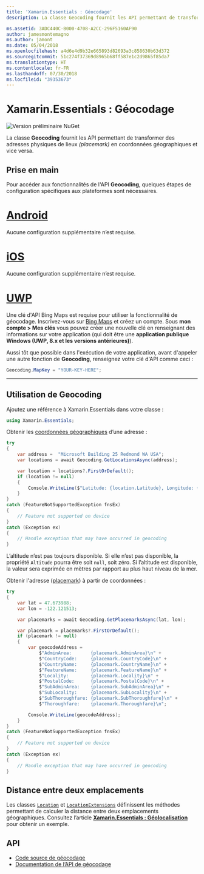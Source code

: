 ```yaml
---
title: 'Xamarin.Essentials : Géocodage'
description: La classe Geocoding fournit les API permettant de transformer des adresses physiques de lieux en coordonnées géographiques et vice versa.

ms.assetid: 3ADC440C-B000-4708-A2CC-296F5160AF90
author: jamesmontemagno
ms.author: jamont
ms.date: 05/04/2018
ms.openlocfilehash: a4d6e4d9b32e665893d82693a3c858630b63d372
ms.sourcegitcommit: 51c274f37369d8965b68ff587e1c2d9865f85da7
ms.translationtype: HT
ms.contentlocale: fr-FR
ms.lasthandoff: 07/30/2018
ms.locfileid: "39353673"
---
```

# <a name="xamarinessentials-geocoding"></a>Xamarin.Essentials : Géocodage

![Version préliminaire NuGet](~/media/shared/pre-release.png)

La classe **Geocoding** fournit les API permettant de transformer des adresses physiques de lieux _(placemark)_ en coordonnées géographiques et vice versa.

## <a name="getting-started"></a>Prise en main

Pour accéder aux fonctionnalités de l'API **Geocoding**, quelques étapes de configuration spécifiques aux plateformes sont nécessaires.

# <a name="androidtabandroid"></a>[Android](#tab/android)

Aucune configuration supplémentaire n’est requise.

# <a name="iostabios"></a>[iOS](#tab/ios)

Aucune configuration supplémentaire n’est requise.

# <a name="uwptabuwp"></a>[UWP](#tab/uwp)

Une clé d'API Bing Maps est requise pour utiliser la fonctionnalité de géocodage. Inscrivez-vous sur [Bing Maps](https://www.bingmapsportal.com/) et créez un compte. Sous **mon compte > Mes clés** vous pouvez créer une nouvelle clé en renseignant des informations sur votre application (qui doit être une **application publique Windows (UWP, 8.x et les versions antérieures)**).

Aussi tôt que possible dans l'exécution de votre application, avant d'appeler une autre fonction de **Geocoding**, renseignez votre clé d'API comme ceci :

```csharp
Geocoding.MapKey = "YOUR-KEY-HERE";
```

-----

## <a name="using-geocoding"></a>Utilisation de **Geocoding**

Ajoutez une référence à Xamarin.Essentials dans votre classe :

```csharp
using Xamarin.Essentials;
```

Obtenir les [coordonnées géographiques](xref:Xamarin.Essentials.Location) d’une adresse :

```csharp
try
{
    var address =  "Microsoft Building 25 Redmond WA USA";
    var locations = await Geocoding.GetLocationsAsync(address);

    var location = locations?.FirstOrDefault();
    if (location != null)
    {
        Console.WriteLine($"Latitude: {location.Latitude}, Longitude: {location.Longitude}, Altitude: {location.Altitude}");
    }
}
catch (FeatureNotSupportedException fnsEx)
{
    // Feature not supported on device
}
catch (Exception ex)
{
    // Handle exception that may have occurred in geocoding
}
```

L’altitude n’est pas toujours disponible. Si elle n’est pas disponible, la propriété `Altitude` pourra être soit `null`, soit zéro. Si l’altitude est disponible, la valeur sera exprimée en mètres par rapport au plus haut niveau de la mer.

Obtenir l'adresse ([placemark](xref:Xamarin.Essentials.Placemark)) à partir de coordonnées :

```csharp
try
{
    var lat = 47.673988;
    var lon = -122.121513;

    var placemarks = await Geocoding.GetPlacemarksAsync(lat, lon);

    var placemark = placemarks?.FirstOrDefault();
    if (placemark != null)
    {
        var geocodeAddress =
            $"AdminArea:       {placemark.AdminArea}\n" +
            $"CountryCode:     {placemark.CountryCode}\n" +
            $"CountryName:     {placemark.CountryName}\n" +
            $"FeatureName:     {placemark.FeatureName}\n" +
            $"Locality:        {placemark.Locality}\n" +
            $"PostalCode:      {placemark.PostalCode}\n" +
            $"SubAdminArea:    {placemark.SubAdminArea}\n" +
            $"SubLocality:     {placemark.SubLocality}\n" +
            $"SubThoroughfare: {placemark.SubThoroughfare}\n" +
            $"Thoroughfare:    {placemark.Thoroughfare}\n";

        Console.WriteLine(geocodeAddress);
    }
}
catch (FeatureNotSupportedException fnsEx)
{
    // Feature not supported on device
}
catch (Exception ex)
{
    // Handle exception that may have occurred in geocoding
}
```

## <a name="distance-between-two-locations"></a>Distance entre deux emplacements

Les classes [`Location`](xref:Xamarin.Essentials.Location) et [`LocationExtensions`](xref:Xamarin.Essentials.LocationExtensions) définissent les méthodes permettant de calculer la distance entre deux emplacements géographiques. Consultez l’article [**Xamarin.Essentials : Géolocalisation**](geolocation.md#distance-between-two-locations) pour obtenir un exemple.

## <a name="api"></a>API

- [Code source de géocodage](https://github.com/xamarin/Essentials/tree/master/Xamarin.Essentials/Geocoding)
- [Documentation de l’API de géocodage](xref:Xamarin.Essentials.Geocoding)
